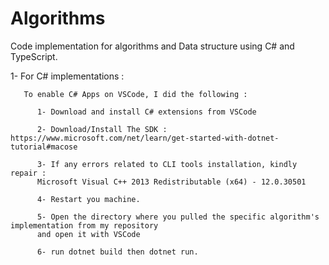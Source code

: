 # Algorithms
Code implementation for algorithms and Data structure using C# and TypeScript.

1- For C# implementations :

       To enable C# Apps on VSCode, I did the following : 
            
          1- Download and install C# extensions from VSCode            

          2- Download/Install The SDK : https://www.microsoft.com/net/learn/get-started-with-dotnet-tutorial#macose 
          
          3- If any errors related to CLI tools installation, kindly repair : 
          Microsoft Visual C++ 2013 Redistributable (x64) - 12.0.30501        
          
          4- Restart you machine. 
          
          5- Open the directory where you pulled the specific algorithm's implementation from my repository 
          and open it with VSCode
          
          6- run dotnet build then dotnet run.
